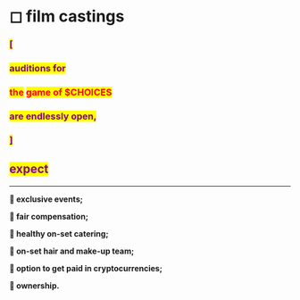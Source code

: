 # ◻ film castings

### <mark style="color:purple;">\[</mark>&#x20;

### <mark style="color:purple;">auditions for</mark>&#x20;

### <mark style="color:red;">the</mark> <mark style="color:purple;"></mark> <mark style="color:red;">game of $CHOICES</mark>

### <mark style="color:purple;">are endlessly open,</mark>&#x20;

### <mark style="color:purple;">]</mark>

## <mark style="color:purple;">**expect**</mark>&#x20;

****

**🌹 exclusive events;**

**🌹 fair compensation;**

**🌹 healthy on-set catering;**

**🌹 on-set hair and make-up team;**

**🌹 option to get paid in cryptocurrencies;**

**🌹 ownership.**
